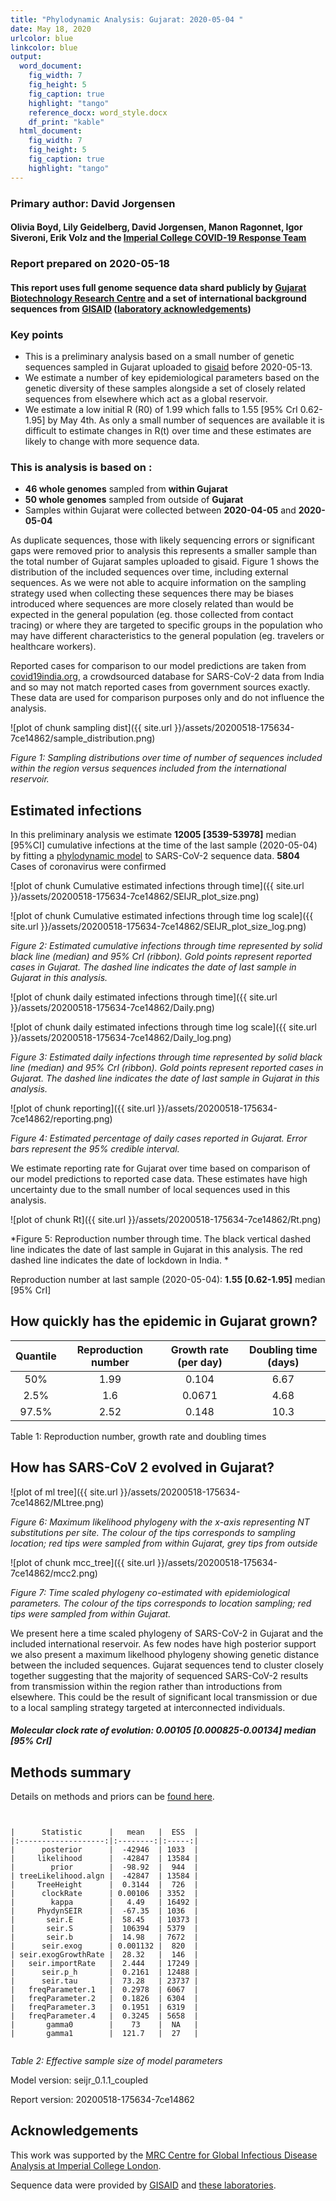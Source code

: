 ```yaml
---
title: "Phylodynamic Analysis: Gujarat: 2020-05-04 "
date: May 18, 2020
urlcolor: blue
linkcolor: blue
output:
  word_document:
    fig_width: 7
    fig_height: 5
    fig_caption: true
    highlight: "tango"
    reference_docx: word_style.docx
    df_print: "kable"
  html_document:
    fig_width: 7
    fig_height: 5
    fig_caption: true
    highlight: "tango"
---
```







### Primary author: David Jorgensen

#### Olivia Boyd, Lily Geidelberg, David Jorgensen, Manon Ragonnet, Igor Siveroni, Erik Volz and the [Imperial College COVID-19 Response Team](http://sarscov2phylodynamics.org/about/)

### Report prepared on 2020-05-18

#### This report uses full genome sequence data shard publicly by [Gujarat Biotechnology Research Centre](gbrc.gujarat.gov.in) and a set of international background sequences from [GISAID](http://www.epicov.org) ([laboratory acknowledgements](http://whoinfectedwhom.org/gisaid_cov2020_acknowledgement_table.xls))

### Key points
* This is a preliminary analysis based on a small number of genetic sequences sampled in Gujarat uploaded to [gisaid](gisaid.org) before 2020-05-13.
* We estimate a number of key epidemiological parameters based on the genetic diversity of these samples alongside a set of closely related sequences from elsewhere which act as a global reservoir.
* We estimate a low initial R (R0) of 1.99 which falls to 1.55 [95% CrI 0.62-1.95] by May 4th. As only a small number of sequences are available it is difficult to estimate changes in R(t) over time and these estimates are likely to change with more sequence data.

### This is analysis is based on : 
  
* **46 whole genomes** sampled from **within Gujarat**
* **50 whole genomes** sampled from outside of **Gujarat**
* Samples within Gujarat were collected between **2020-04-05** and **2020-05-04**

As duplicate sequences, those with likely sequencing errors or significant gaps were removed prior to analysis this represents a smaller sample than the total number of Gujarat samples uploaded to gisaid. Figure 1 shows the distribution of the included sequences over time, including external sequences. As we were not able to acquire information on the sampling strategy used when collecting these sequences there may be biases introduced where sequences are more closely related than would be expected in the general population (eg. those collected from contact tracing) or where they are targeted to specific groups in the population who may have different characteristics to the general population (eg. travelers or healthcare workers).

Reported cases for comparison to our model predictions are taken from [covid19india.org](https://www.covid19india.org/), a crowdsourced database for SARS-CoV-2 data from India and so may not match reported cases from government sources exactly. These data are used for comparison purposes only and do not influence the analysis.

![plot of chunk sampling dist]({{ site.url }}/assets/20200518-175634-7ce14862/sample_distribution.png)

*Figure 1: Sampling distributions over time of number of sequences included within the region versus sequences included from the international reservoir.*


## Estimated infections

In this preliminary analysis we estimate **12005 [3539-53978]** median [95%CI] cumulative infections at the time of the last sample (2020-05-04) by fitting a [phylodynamic model](http://whoinfectedwhom.org/seijr0.1.0_methods.pdf) to SARS-CoV-2 sequence data. **5804** Cases of coronavirus were confirmed 


![plot of chunk Cumulative estimated infections through time]({{ site.url }}/assets/20200518-175634-7ce14862/SEIJR_plot_size.png)


![plot of chunk Cumulative estimated infections through time log scale]({{ site.url }}/assets/20200518-175634-7ce14862/SEIJR_plot_size_log.png)


*Figure 2: Estimated cumulative infections through time represented by solid black line (median) and 95% CrI (ribbon). Gold points represent reported cases in Gujarat. The dashed line indicates the date of last sample in Gujarat in this analysis.*



![plot of chunk daily estimated infections through time]({{ site.url }}/assets/20200518-175634-7ce14862/Daily.png)


![plot of chunk daily estimated infections through time log scale]({{ site.url }}/assets/20200518-175634-7ce14862/Daily_log.png)


*Figure 3: Estimated daily  infections through time represented by solid black line (median) and 95% CrI (ribbon). Gold points represent reported cases in Gujarat. The dashed line indicates the date of last sample in Gujarat in this analysis.*


![plot of chunk reporting]({{ site.url }}/assets/20200518-175634-7ce14862/reporting.png)

*Figure 4: Estimated percentage of daily cases reported in Gujarat. Error bars represent the 95% credible interval.*

We estimate reporting rate for Gujarat over time based on comparison of our model predictions to reported case data. These estimates have high uncertainty due to the small number of local sequences used in this analysis.

![plot of chunk Rt]({{ site.url }}/assets/20200518-175634-7ce14862/Rt.png)

*Figure 5: Reproduction number through time. The black vertical dashed line indicates the date of last sample in Gujarat in this analysis. The red dashed line indicates the date of lockdown in India. *

Reproduction number at last sample (2020-05-04): **1.55 [0.62-1.95]** median [95% CrI]


## How quickly has the epidemic in Gujarat grown?





| Quantile | Reproduction number | Growth rate (per day) | Doubling time (days) |
|:--------:|:-------------------:|:---------------------:|:--------------------:|
|   50%    |        1.99         |         0.104         |         6.67         |
|   2.5%   |         1.6         |        0.0671         |         4.68         |
|  97.5%   |        2.52         |         0.148         |         10.3         |

Table 1: Reproduction number, growth rate and doubling times







## How has SARS-CoV 2 evolved in Gujarat?


![plot of ml tree]({{ site.url }}/assets/20200518-175634-7ce14862/MLtree.png)

*Figure 6: Maximum likelihood phylogeny with the x-axis representing NT substitutions per site. The colour of the tips corresponds to sampling location; red tips were sampled from within Gujarat, grey tips from outside*

![plot of chunk mcc_tree]({{ site.url }}/assets/20200518-175634-7ce14862/mcc2.png)

*Figure 7: Time scaled phylogeny co-estimated with epidemiological parameters. The colour of the tips corresponds to location sampling; red tips were sampled from within Gujarat.*

We present here a time scaled phylogeny of SARS-CoV-2 in Gujarat and the included international reservoir. As few nodes have high posterior support we also present a maximum likelhood phylogeny showing genetic distance between the included sequences. Gujarat sequences tend to cluster closely together suggesting that the majority of sequenced SARS-CoV-2 results from transmission within the region rather than introductions from elsewhere. This could be the result of significant local transmission or due to a local sampling strategy targeted at interconnected individuals.

##### Molecular clock rate of evolution: **0.00105 [0.000825-0.00134]** median [95% CrI]  

## Methods summary



Details on methods and priors can be [found here](http://whoinfectedwhom.org/seijr0.1.0_methods.pdf).





```


|      Statistic      |   mean   |  ESS  |
|:-------------------:|:--------:|:-----:|
|      posterior      |  -42946  | 1033  |
|     likelihood      |  -42847  | 13584 |
|        prior        |  -98.92  |  944  |
| treeLikelihood.algn |  -42847  | 13584 |
|     TreeHeight      |  0.3144  |  726  |
|      clockRate      | 0.00106  | 3352  |
|        kappa        |   4.49   | 16492 |
|     PhydynSEIR      |  -67.35  | 1036  |
|       seir.E        |  58.45   | 10373 |
|       seir.S        |  106394  | 5379  |
|       seir.b        |  14.98   | 7672  |
|      seir.exog      | 0.001132 |  820  |
| seir.exogGrowthRate |  28.32   |  146  |
|   seir.importRate   |  2.444   | 17249 |
|      seir.p_h       |  0.2161  | 12488 |
|      seir.tau       |  73.28   | 23737 |
|   freqParameter.1   |  0.2978  | 6067  |
|   freqParameter.2   |  0.1826  | 6304  |
|   freqParameter.3   |  0.1951  | 6319  |
|   freqParameter.4   |  0.3245  | 5658  |
|       gamma0        |    73    |  NA   |
|       gamma1        |  121.7   |  27   |


```
*Table 2: Effective sample size of model parameters*


Model version: seijr_0.1.1_coupled

Report version: 20200518-175634-7ce14862


## Acknowledgements

This work was supported by the [MRC Centre for Global Infectious Disease Analysis at Imperial College London](https://www.imperial.ac.uk/mrc-global-infectious-disease-analysis).

Sequence data were provided by [GISAID](http://www.epicov.org) and [these laboratories](http://whoinfectedwhom.org/gisaid_cov2020_acknowledgement_table.xls).


